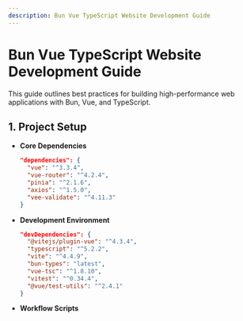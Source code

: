 ```yaml
---
description: Bun Vue TypeScript Website Development Guide
---
```


# Bun Vue TypeScript Website Development Guide

This guide outlines best practices for building high-performance web applications with Bun, Vue, and TypeScript.

## 1. Project Setup

- **Core Dependencies**
  ```json
  "dependencies": {
    "vue": "^3.3.4",
    "vue-router": "^4.2.4",
    "pinia": "^2.1.6",
    "axios": "^1.5.0",
    "vee-validate": "^4.11.3"
  }
  ```

- **Development Environment**
  ```json
  "devDependencies": {
    "@vitejs/plugin-vue": "^4.3.4",
    "typescript": "^5.2.2",
    "vite": "^4.4.9",
    "bun-types": "latest",
    "vue-tsc": "^1.8.10",
    "vitest": "^0.34.4",
    "@vue/test-utils": "^2.4.1"
  }
  ```

- **Workflow Scripts**